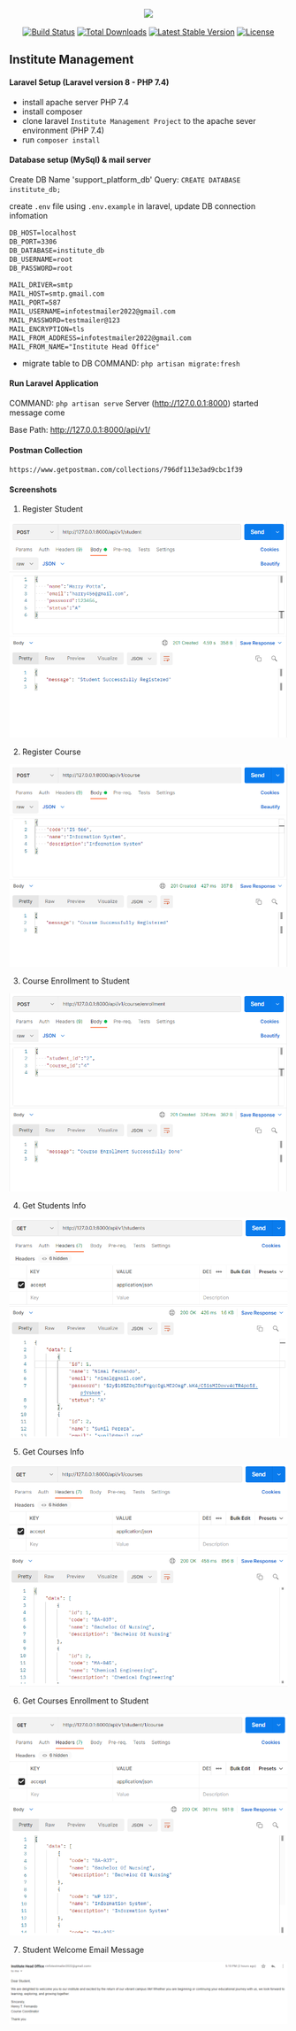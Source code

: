 <p align="center"><a href="https://laravel.com" target="_blank"><img src="https://raw.githubusercontent.com/laravel/art/master/logo-lockup/5%20SVG/2%20CMYK/1%20Full%20Color/laravel-logolockup-cmyk-red.svg" width="400"></a></p>

<p align="center">
<a href="https://travis-ci.org/laravel/framework"><img src="https://travis-ci.org/laravel/framework.svg" alt="Build Status"></a>
<a href="https://packagist.org/packages/laravel/framework"><img src="https://img.shields.io/packagist/dt/laravel/framework" alt="Total Downloads"></a>
<a href="https://packagist.org/packages/laravel/framework"><img src="https://img.shields.io/packagist/v/laravel/framework" alt="Latest Stable Version"></a>
<a href="https://packagist.org/packages/laravel/framework"><img src="https://img.shields.io/packagist/l/laravel/framework" alt="License"></a>
</p>

## Institute Management

#### Laravel Setup (Laravel version 8 - PHP 7.4)

- install apache server PHP 7.4
- install composer
- clone laravel `Institute Management Project` to the apache sever environment (PHP 7.4)
- run `composer install`


#### Database setup (MySql) & mail server

Create DB Name 'support_platform_db'
Query: `CREATE DATABASE institute_db;`

create `.env` file using `.env.example` in laravel, update DB connection infomation

````
DB_HOST=localhost
DB_PORT=3306
DB_DATABASE=institute_db
DB_USERNAME=root
DB_PASSWORD=root
````
````
MAIL_DRIVER=smtp
MAIL_HOST=smtp.gmail.com
MAIL_PORT=587
MAIL_USERNAME=infotestmailer2022@gmail.com
MAIL_PASSWORD=testmailer@123
MAIL_ENCRYPTION=tls
MAIL_FROM_ADDRESS=infotestmailer2022@gmail.com
MAIL_FROM_NAME="Institute Head Office"
````

- migrate table to DB
  COMMAND: `php artisan migrate:fresh`

#### Run Laravel Application

COMMAND: `php artisan serve`
Server (http://127.0.0.1:8000) started message come

Base Path: http://127.0.0.1:8000/api/v1/<route>

#### Postman Collection

````
https://www.getpostman.com/collections/796df113e3ad9cbc1f39
````

#### Screenshots

1. Register Student

![alt text](1.png)


2. Register Course

![alt text](2.png)


3. Course Enrollment to Student

![alt text](3.png)


4. Get Students Info

![alt text](4.png)


5. Get Courses Info

![alt text](5.png)


6. Get Courses Enrollment to Student

![alt text](6.png)


7. Student Welcome Email Message

![alt text](7.png)
